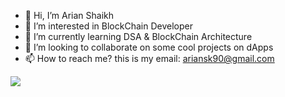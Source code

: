 - 👋 Hi, I’m Arian Shaikh
- 👀 I’m interested in BlockChain Developer
- 🌱 I’m currently learning DSA & BlockChain Architecture
- 💞️ I’m looking to collaborate on some cool projects on dApps
- 📫 How to reach me? this is my email: ariansk90@gmail.com

<!---
arian0zen/arian0zen is a ✨ special ✨ repository because its `README.md` (this file) appears on your GitHub profile.
You can click the Preview link to take a look at your changes.
--->


<img align="center" src="http://github-readme-streak-stats.herokuapp.com?user=arian0zen&theme=prussian&hide_border=true&currStreakLabel=DDDDDD)](https://git.io/streak-stats"/>


